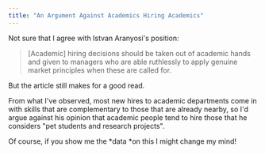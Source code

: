 ```yaml
---
title: "An Argument Against Academics Hiring Academics"
---
```


Not sure that I agree with Istvan Aranyosi's position: 

> [Academic] hiring decisions should be taken out of academic hands and given to  managers who are able ruthlessly to apply genuine market principles when  these are called for.

But the article still makes for a good read.

From what I've observed, most new hires to academic departments come in with skills that are complementary to those that are already nearby, so I'd argue against his opinion that academic people tend to hire those that he considers "pet students and research projects".

Of course, if you show me the *data *on this I might change my mind!


